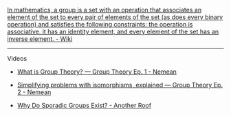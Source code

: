[In mathematics, a group is a set with an operation that associates an element of the set to every pair of elements of the set (as does every binary operation) and satisfies the following constraints: the operation is associative, it has an identity element, and every element of the set has an inverse element. - Wiki](https://en.wikipedia.org/wiki/Group_(mathematics))

- - - -

Videos
* [What is Group Theory? — Group Theory Ep. 1 - Nemean](https://youtu.be/KufsL2VgELo?si=CuwuVUqeGj_PUxu1)

* [Simplifying problems with isomorphisms, explained — Group Theory Ep. 2 - Nemean](https://youtu.be/VZiLpYC0t5E?si=QUUTK9TV3B08186n)

* [Why Do Sporadic Groups Exist? - Another Roof](https://youtu.be/dxRf3vHbuoA?si=WeIc0RGUipbAp3x0)
